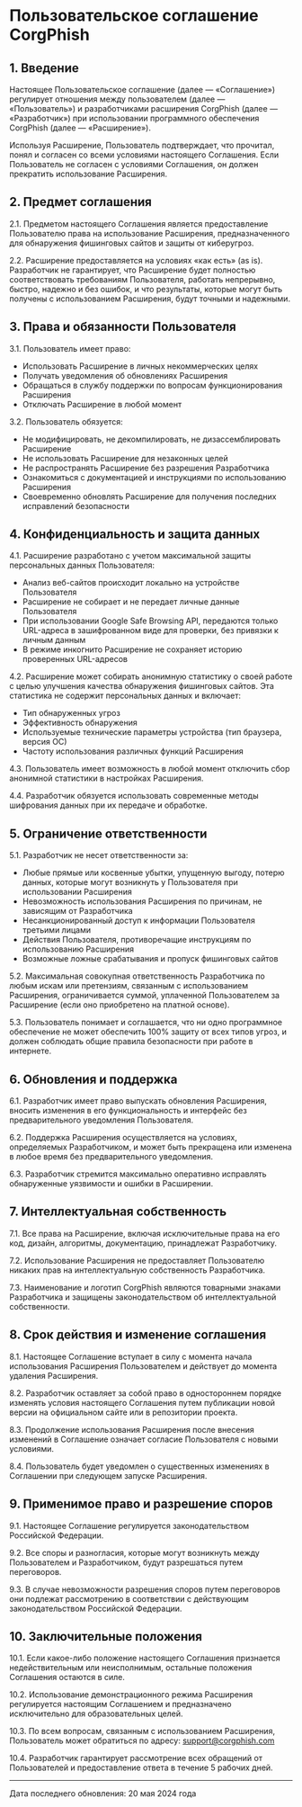 # Пользовательское соглашение CorgPhish

## 1. Введение

Настоящее Пользовательское соглашение (далее — «Соглашение») регулирует отношения между пользователем (далее — «Пользователь») и разработчиками расширения CorgPhish (далее — «Разработчик») при использовании программного обеспечения CorgPhish (далее — «Расширение»).

Используя Расширение, Пользователь подтверждает, что прочитал, понял и согласен со всеми условиями настоящего Соглашения. Если Пользователь не согласен с условиями Соглашения, он должен прекратить использование Расширения.

## 2. Предмет соглашения

2.1. Предметом настоящего Соглашения является предоставление Пользователю права на использование Расширения, предназначенного для обнаружения фишинговых сайтов и защиты от киберугроз.

2.2. Расширение предоставляется на условиях «как есть» (as is). Разработчик не гарантирует, что Расширение будет полностью соответствовать требованиям Пользователя, работать непрерывно, быстро, надежно и без ошибок, и что результаты, которые могут быть получены с использованием Расширения, будут точными и надежными.

## 3. Права и обязанности Пользователя

3.1. Пользователь имеет право:
- Использовать Расширение в личных некоммерческих целях
- Получать уведомления об обновлениях Расширения
- Обращаться в службу поддержки по вопросам функционирования Расширения
- Отключать Расширение в любой момент

3.2. Пользователь обязуется:
- Не модифицировать, не декомпилировать, не дизассемблировать Расширение
- Не использовать Расширение для незаконных целей
- Не распространять Расширение без разрешения Разработчика
- Ознакомиться с документацией и инструкциями по использованию Расширения
- Своевременно обновлять Расширение для получения последних исправлений безопасности

## 4. Конфиденциальность и защита данных

4.1. Расширение разработано с учетом максимальной защиты персональных данных Пользователя:
- Анализ веб-сайтов происходит локально на устройстве Пользователя
- Расширение не собирает и не передает личные данные Пользователя
- При использовании Google Safe Browsing API, передаются только URL-адреса в зашифрованном виде для проверки, без привязки к личным данным
- В режиме инкогнито Расширение не сохраняет историю проверенных URL-адресов

4.2. Расширение может собирать анонимную статистику о своей работе с целью улучшения качества обнаружения фишинговых сайтов. Эта статистика не содержит персональных данных и включает:
- Тип обнаруженных угроз
- Эффективность обнаружения
- Используемые технические параметры устройства (тип браузера, версия ОС)
- Частоту использования различных функций Расширения

4.3. Пользователь имеет возможность в любой момент отключить сбор анонимной статистики в настройках Расширения.

4.4. Разработчик обязуется использовать современные методы шифрования данных при их передаче и обработке.

## 5. Ограничение ответственности

5.1. Разработчик не несет ответственности за:
- Любые прямые или косвенные убытки, упущенную выгоду, потерю данных, которые могут возникнуть у Пользователя при использовании Расширения
- Невозможность использования Расширения по причинам, не зависящим от Разработчика
- Несанкционированный доступ к информации Пользователя третьими лицами
- Действия Пользователя, противоречащие инструкциям по использованию Расширения
- Возможные ложные срабатывания и пропуск фишинговых сайтов

5.2. Максимальная совокупная ответственность Разработчика по любым искам или претензиям, связанным с использованием Расширения, ограничивается суммой, уплаченной Пользователем за Расширение (если оно приобретено на платной основе).

5.3. Пользователь понимает и соглашается, что ни одно программное обеспечение не может обеспечить 100% защиту от всех типов угроз, и должен соблюдать общие правила безопасности при работе в интернете.

## 6. Обновления и поддержка

6.1. Разработчик имеет право выпускать обновления Расширения, вносить изменения в его функциональность и интерфейс без предварительного уведомления Пользователя.

6.2. Поддержка Расширения осуществляется на условиях, определяемых Разработчиком, и может быть прекращена или изменена в любое время без предварительного уведомления.

6.3. Разработчик стремится максимально оперативно исправлять обнаруженные уязвимости и ошибки в Расширении.

## 7. Интеллектуальная собственность

7.1. Все права на Расширение, включая исключительные права на его код, дизайн, алгоритмы, документацию, принадлежат Разработчику.

7.2. Использование Расширения не предоставляет Пользователю никаких прав на интеллектуальную собственность Разработчика.

7.3. Наименование и логотип CorgPhish являются товарными знаками Разработчика и защищены законодательством об интеллектуальной собственности.

## 8. Срок действия и изменение соглашения

8.1. Настоящее Соглашение вступает в силу с момента начала использования Расширения Пользователем и действует до момента удаления Расширения.

8.2. Разработчик оставляет за собой право в одностороннем порядке изменять условия настоящего Соглашения путем публикации новой версии на официальном сайте или в репозитории проекта.

8.3. Продолжение использования Расширения после внесения изменений в Соглашение означает согласие Пользователя с новыми условиями.

8.4. Пользователь будет уведомлен о существенных изменениях в Соглашении при следующем запуске Расширения.

## 9. Применимое право и разрешение споров

9.1. Настоящее Соглашение регулируется законодательством Российской Федерации.

9.2. Все споры и разногласия, которые могут возникнуть между Пользователем и Разработчиком, будут разрешаться путем переговоров.

9.3. В случае невозможности разрешения споров путем переговоров они подлежат рассмотрению в соответствии с действующим законодательством Российской Федерации.

## 10. Заключительные положения

10.1. Если какое-либо положение настоящего Соглашения признается недействительным или неисполнимым, остальные положения Соглашения остаются в силе.

10.2. Использование демонстрационного режима Расширения регулируется настоящим Соглашением и предназначено исключительно для образовательных целей.

10.3. По всем вопросам, связанным с использованием Расширения, Пользователь может обратиться по адресу: support@corgphish.com

10.4. Разработчик гарантирует рассмотрение всех обращений от Пользователей и предоставление ответа в течение 5 рабочих дней.

---

Дата последнего обновления: 20 мая 2024 года 